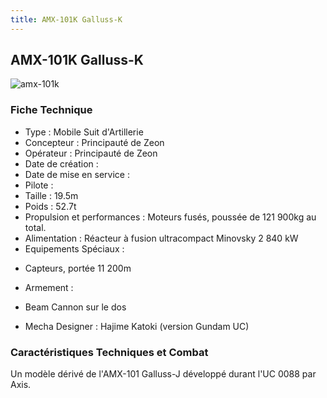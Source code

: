 ```yaml
---
title: AMX-101K Galluss-K
---
```


AMX-101K Galluss-K
------------------

![amx-101k](/images/stories/saga/unicorn/mechas/zeon/amx-101k.png)
### Fiche Technique


- Type : Mobile Suit d'Artillerie  
- Concepteur : Principauté de Zeon  
- Opérateur : Principauté de Zeon  
- Date de création :   
- Date de mise en service :   
- Pilote :   
- Taille : 19.5m  
- Poids : 52.7t  
- Propulsion et performances : Moteurs fusés, poussée de 121 900kg au total.  
- Alimentation : Réacteur à fusion ultracompact Minovsky 2 840 kW  
- Equipements Spéciaux :


* Capteurs, portée 11 200m


- Armement :


* Beam Cannon sur le dos


- Mecha Designer : Hajime Katoki (version Gundam UC)


### Caractéristiques Techniques et Combat


Un modèle dérivé de l'AMX-101 Galluss-J développé durant l'UC 0088 par Axis. 

